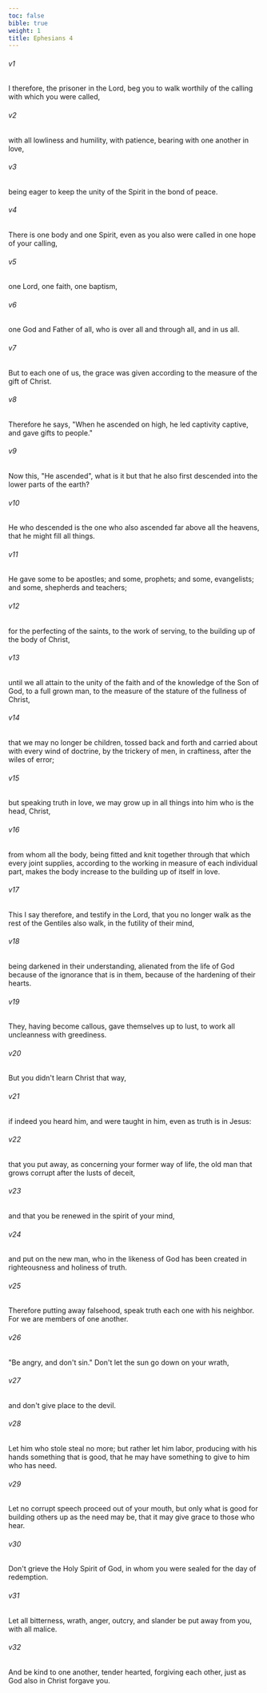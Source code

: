 ```yaml
---
toc: false
bible: true
weight: 1
title: Ephesians 4
---
```




###### v1 
I therefore, the prisoner in the Lord, beg you to walk worthily of the calling with which you were called, 

###### v2 
with all lowliness and humility, with patience, bearing with one another in love, 

###### v3 
being eager to keep the unity of the Spirit in the bond of peace. 

###### v4 
There is one body and one Spirit, even as you also were called in one hope of your calling, 

###### v5 
one Lord, one faith, one baptism, 

###### v6 
one God and Father of all, who is over all and through all, and in us all. 

###### v7 
But to each one of us, the grace was given according to the measure of the gift of Christ. 

###### v8 
Therefore he says, "When he ascended on high, he led captivity captive, and gave gifts to people." 

###### v9 
Now this, "He ascended", what is it but that he also first descended into the lower parts of the earth? 

###### v10 
He who descended is the one who also ascended far above all the heavens, that he might fill all things. 

###### v11 
He gave some to be apostles; and some, prophets; and some, evangelists; and some, shepherds and teachers; 

###### v12 
for the perfecting of the saints, to the work of serving, to the building up of the body of Christ, 

###### v13 
until we all attain to the unity of the faith and of the knowledge of the Son of God, to a full grown man, to the measure of the stature of the fullness of Christ, 

###### v14 
that we may no longer be children, tossed back and forth and carried about with every wind of doctrine, by the trickery of men, in craftiness, after the wiles of error; 

###### v15 
but speaking truth in love, we may grow up in all things into him who is the head, Christ, 

###### v16 
from whom all the body, being fitted and knit together through that which every joint supplies, according to the working in measure of each individual part, makes the body increase to the building up of itself in love. 

###### v17 
This I say therefore, and testify in the Lord, that you no longer walk as the rest of the Gentiles also walk, in the futility of their mind, 

###### v18 
being darkened in their understanding, alienated from the life of God because of the ignorance that is in them, because of the hardening of their hearts. 

###### v19 
They, having become callous, gave themselves up to lust, to work all uncleanness with greediness. 

###### v20 
But you didn't learn Christ that way, 

###### v21 
if indeed you heard him, and were taught in him, even as truth is in Jesus: 

###### v22 
that you put away, as concerning your former way of life, the old man that grows corrupt after the lusts of deceit, 

###### v23 
and that you be renewed in the spirit of your mind, 

###### v24 
and put on the new man, who in the likeness of God has been created in righteousness and holiness of truth. 

###### v25 
Therefore putting away falsehood, speak truth each one with his neighbor. For we are members of one another. 

###### v26 
"Be angry, and don't sin." Don't let the sun go down on your wrath, 

###### v27 
and don't give place to the devil. 

###### v28 
Let him who stole steal no more; but rather let him labor, producing with his hands something that is good, that he may have something to give to him who has need. 

###### v29 
Let no corrupt speech proceed out of your mouth, but only what is good for building others up as the need may be, that it may give grace to those who hear. 

###### v30 
Don't grieve the Holy Spirit of God, in whom you were sealed for the day of redemption. 

###### v31 
Let all bitterness, wrath, anger, outcry, and slander be put away from you, with all malice. 

###### v32 
And be kind to one another, tender hearted, forgiving each other, just as God also in Christ forgave you.
